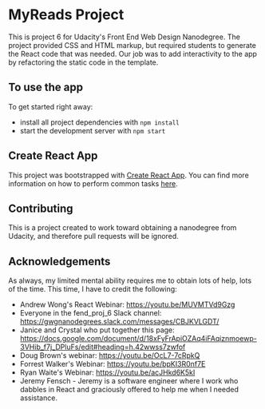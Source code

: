 # MyReads Project

This is project 6 for Udacity's Front End Web Design Nanodegree. The project provided CSS and HTML markup, but required students to generate the React code that was needed. Our job was to add interactivity to the app by refactoring the static code in the template.

## To use the app

To get started right away:

* install all project dependencies with `npm install`
* start the development server with `npm start`

## Create React App

This project was bootstrapped with [Create React App](https://github.com/facebookincubator/create-react-app). You can find more information on how to perform common tasks [here](https://github.com/facebookincubator/create-react-app/blob/master/packages/react-scripts/template/README.md).

## Contributing

This is a project created to work toward obtaining a nanodegree from Udacity, and therefore pull requests will be ignored.

## Acknowledgements

As always, my limited mental ability requires me to obtain lots of help, lots of the time. This time, I have to credit the following:

* Andrew Wong's React Webinar: https://youtu.be/MUVMTVd9Gzg
* Everyone in the fend_proj_6 Slack channel: https://gwgnanodegrees.slack.com/messages/CBJKVLGDT/
* Janice and Crystal who put together this page: https://docs.google.com/document/d/18xFyFrApiOZAq4iFAqiznmoewp-3VHib_f7j_DPluFs/edit#heading=h.42wwss7zwfof
* Doug Brown's webinar: https://youtu.be/OcL7-7cRpkQ
* Forrest Walker's Webinar: https://youtu.be/bpKI3R0nf7E
* Ryan Waite's Webinar: https://youtu.be/acJHkd6K5kI
* Jeremy Fensch - Jeremy is a software engineer where I work who dabbles in React and graciously offered to help me when I needed assistance.


